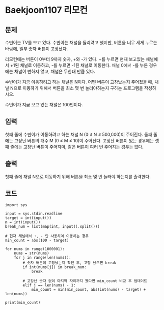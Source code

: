 # Baekjoon1107 리모컨

문제
--- 
수빈이는 TV를 보고 있다. 수빈이는 채널을 돌리려고 했지만, 버튼을 너무 세게 누르는 바람에, 일부 숫자 버튼이 고장났다.

리모컨에는 버튼이 0부터 9까지 숫자, +와 -가 있다. +를 누르면 현재 보고있는 채널에서 +1된 채널로 이동하고, -를 누르면 -1된 채널로 이동한다. 채널 0에서 -를 누른 경우에는 채널이 변하지 않고, 채널은 무한대 만큼 있다.

수빈이가 지금 이동하려고 하는 채널은 N이다. 어떤 버튼이 고장났는지 주어졌을 때, 채널 N으로 이동하기 위해서 버튼을 최소 몇 번 눌러야하는지 구하는 프로그램을 작성하시오. 

수빈이가 지금 보고 있는 채널은 100번이다.

입력
---
첫째 줄에 수빈이가 이동하려고 하는 채널 N (0 ≤ N ≤ 500,000)이 주어진다.  둘째 줄에는 고장난 버튼의 개수 M (0 ≤ M ≤ 10)이 주어진다. 고장난 버튼이 있는 경우에는 셋째 줄에는 고장난 버튼이 주어지며, 같은 버튼이 여러 번 주어지는 경우는 없다.

출력
---
첫째 줄에 채널 N으로 이동하기 위해 버튼을 최소 몇 번 눌러야 하는지를 출력한다.

코드
---
```
import sys

input = sys.stdin.readline
target = int(input())
n = int(input())
break_num = list(map(int, input().split()))

# 현재 채널에서 +, - 만 사용하여 이동하는 경우
min_count = abs(100 - target)

for nums in range(1000001):
    nums = str(nums)
    for j in range(len(nums)):
        # 숫자 버튼이 고장났는지 확인 후, 고장 났으면 break
        if int(nums[j]) in break_num:
            break

        # 고장난 숫자 없이 마지막 자리까지 왔다면 min_count 비교 후 업데이트
        elif j == len(nums) - 1:
            min_count = min(min_count, abs(int(nums) - target) + len(nums))

print(min_count)
```
